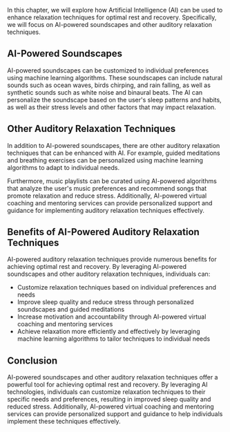 
In this chapter, we will explore how Artificial Intelligence (AI) can be used to enhance relaxation techniques for optimal rest and recovery. Specifically, we will focus on AI-powered soundscapes and other auditory relaxation techniques.

AI-Powered Soundscapes
----------------------

AI-powered soundscapes can be customized to individual preferences using machine learning algorithms. These soundscapes can include natural sounds such as ocean waves, birds chirping, and rain falling, as well as synthetic sounds such as white noise and binaural beats. The AI can personalize the soundscape based on the user's sleep patterns and habits, as well as their stress levels and other factors that may impact relaxation.

Other Auditory Relaxation Techniques
------------------------------------

In addition to AI-powered soundscapes, there are other auditory relaxation techniques that can be enhanced with AI. For example, guided meditations and breathing exercises can be personalized using machine learning algorithms to adapt to individual needs.

Furthermore, music playlists can be curated using AI-powered algorithms that analyze the user's music preferences and recommend songs that promote relaxation and reduce stress. Additionally, AI-powered virtual coaching and mentoring services can provide personalized support and guidance for implementing auditory relaxation techniques effectively.

Benefits of AI-Powered Auditory Relaxation Techniques
-----------------------------------------------------

AI-powered auditory relaxation techniques provide numerous benefits for achieving optimal rest and recovery. By leveraging AI-powered soundscapes and other auditory relaxation techniques, individuals can:

* Customize relaxation techniques based on individual preferences and needs
* Improve sleep quality and reduce stress through personalized soundscapes and guided meditations
* Increase motivation and accountability through AI-powered virtual coaching and mentoring services
* Achieve relaxation more efficiently and effectively by leveraging machine learning algorithms to tailor techniques to individual needs

Conclusion
----------

AI-powered soundscapes and other auditory relaxation techniques offer a powerful tool for achieving optimal rest and recovery. By leveraging AI technologies, individuals can customize relaxation techniques to their specific needs and preferences, resulting in improved sleep quality and reduced stress. Additionally, AI-powered virtual coaching and mentoring services can provide personalized support and guidance to help individuals implement these techniques effectively.
